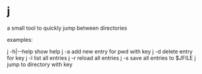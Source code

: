 # j
a small tool to quickly jump between directories

examples:

j -h|--help               show help
j -a <name>               add new entry for pwd with key <name>
j -d <name>               delete entry for key <name>
j -l                      list all entries
j -r                      reload all entries
j -s                      save all entries to $JFILE
j <name>                  jump to directory with key <name>